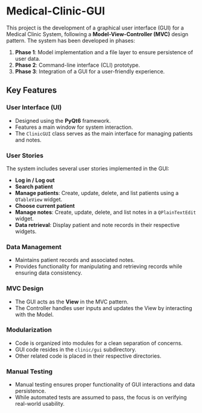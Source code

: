 # Medical-Clinic-GUI

This project is the development of a graphical user interface (GUI) for a Medical Clinic System, following a **Model-View-Controller (MVC)** design pattern. The system has been developed in phases: 

1. **Phase 1**: Model implementation and a file layer to ensure persistence of user data.  
2. **Phase 2**: Command-line interface (CLI) prototype.  
3. **Phase 3**: Integration of a GUI for a user-friendly experience.  

## Key Features

### User Interface (UI)
- Designed using the **PyQt6** framework.
- Features a main window for system interaction.
- The `ClinicGUI` class serves as the main interface for managing patients and notes.

### User Stories
The system includes several user stories implemented in the GUI:
- **Log in / Log out**  
- **Search patient**  
- **Manage patients**: Create, update, delete, and list patients using a `QTableView` widget.  
- **Choose current patient**  
- **Manage notes**: Create, update, delete, and list notes in a `QPlainTextEdit` widget.  
- **Data retrieval**: Display patient and note records in their respective widgets.  

### Data Management
- Maintains patient records and associated notes.  
- Provides functionality for manipulating and retrieving records while ensuring data consistency.  

### MVC Design
- The GUI acts as the **View** in the MVC pattern.  
- The Controller handles user inputs and updates the View by interacting with the Model.

### Modularization
- Code is organized into modules for a clean separation of concerns.  
- GUI code resides in the `clinic/gui` subdirectory.  
- Other related code is placed in their respective directories.  

### Manual Testing
- Manual testing ensures proper functionality of GUI interactions and data persistence.  
- While automated tests are assumed to pass, the focus is on verifying real-world usability.
